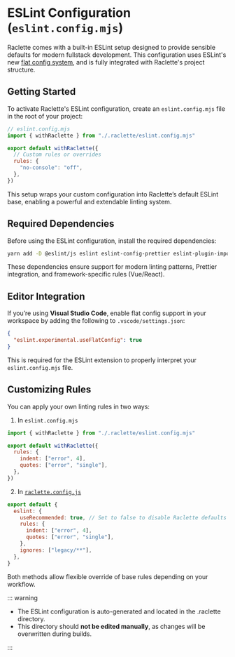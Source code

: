 # ESLint Configuration (`eslint.config.mjs`)

Raclette comes with a built-in ESLint setup designed to provide sensible defaults for modern fullstack development. This configuration uses ESLint's new [flat config system](https://eslint.org/docs/latest/use/configure/configuration-files-new), and is fully integrated with Raclette's project structure.

## Getting Started

To activate Raclette's ESLint configuration, create an `eslint.config.mjs` file in the root of your project:

```js
// eslint.config.mjs
import { withRaclette } from "./.raclette/eslint.config.mjs"

export default withRaclette({
  // Custom rules or overrides
  rules: {
    "no-console": "off",
  },
})
```

This setup wraps your custom configuration into Raclette’s default ESLint base, enabling a powerful and extendable linting system.

## Required Dependencies

Before using the ESLint configuration, install the required dependencies:

```bash
yarn add -D @eslint/js eslint eslint-config-prettier eslint-plugin-import eslint-plugin-prefer-arrow-functions eslint-plugin-prettier eslint-plugin-vue globals prettier typescript-eslint vue-eslint-parser
```

These dependencies ensure support for modern linting patterns, Prettier integration, and framework-specific rules (Vue/React).

## Editor Integration

If you’re using **Visual Studio Code**, enable flat config support in your workspace by adding the following to `.vscode/settings.json`:

```json
{
  "eslint.experimental.useFlatConfig": true
}
```

This is required for the ESLint extension to properly interpret your `eslint.config.mjs` file.

## Customizing Rules

You can apply your own linting rules in two ways:

1. In `eslint.config.mjs`

```js
import { withRaclette } from "./.raclette/eslint.config.mjs"

export default withRaclette({
  rules: {
    indent: ["error", 4],
    quotes: ["error", "single"],
  },
})
```

2. In [`raclette.config.js`](/docs/directory-structure/raclette-config.md)

```js
export default {
  eslint: {
    useRecommended: true, // Set to false to disable Raclette defaults
    rules: {
      indent: ["error", 4],
      quotes: ["error", "single"],
    },
    ignores: ["legacy/**"],
  },
}
```

Both methods allow flexible override of base rules depending on your workflow.

::: warning

- The ESLint configuration is auto-generated and located in the .raclette directory.
- This directory should **not be edited manually**, as changes will be overwritten during builds.

:::
